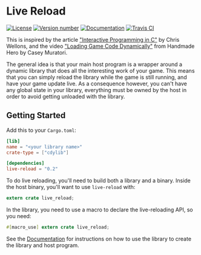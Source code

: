 # Live Reload

[![License](https://img.shields.io/crates/l/live-reload.svg)](https://opensource.org/licenses/Zlib/)
[![Version number](https://img.shields.io/crates/v/live-reload.svg)](https://crates.io/crates/live-reload/)
[![Documentation](https://docs.rs/live-reload/badge.svg)](https://docs.rs/live-reload/)
[![Travis CI](https://travis-ci.org/porglezomp-misc/live-reloading-rs.svg)](https://travis-ci.org/porglezomp-misc/live-reloading-rs/)

This is inspired by the article ["Interactive Programming in C"][] by Chris
Wellons, and the video ["Loading Game Code Dynamically"][] from Handmade Hero by
Casey Muratori.

The general idea is that your main host program is a wrapper around a dynamic
library that does all the interesting work of your game. This means that you can
simply reload the library while the game is still running, and have your game
update live. As a consequence however, you can't have any global state in your
library, everything must be owned by the host in order to avoid getting unloaded
with the library.

["Interactive Programming in C"]: http://nullprogram.com/blog/2014/12/23/
["Loading Game Code Dynamically"]: https://www.youtube.com/watch?v=WMSBRk5WG58

## Getting Started

Add this to your `Cargo.toml`:

```toml
[lib]
name = "<your library name>"
crate-type = ["cdylib"]

[dependencies]
live-reload = "0.2"
```

To do live reloading, you'll need to build both a library and a binary. Inside
the host binary, you'll want to use `live-reload` with:

```rust
extern crate live_reload;
```

In the library, you need to use a macro to declare the live-reloading API, so
you need:

```rust
#[macro_use] extern crate live_reload;
```

See the [Documentation](https://docs.rs/live-reload/) for instructions on how to
use the library to create the library and host program.

